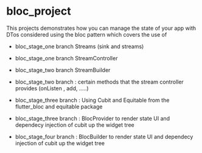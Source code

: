 # bloc_project

This projects demonstrates how you can manage the state of your app with DTos considered using the bloc pattern which covers the use of 

-  bloc_stage_one branch Streams (sink and streams)

- bloc_stage_one branch StreamController

- bloc_stage_two branch StreamBuilder

- bloc_stage_two branch :  certain methods that the stream controller provides (onListen , add, .....)

- bloc_stage_three branch :  Using  Cubit and Equitable from the flutter_bloc and equitable package

- bloc_stage_three branch : BlocProvider to render state UI and dependecy injection of cubit up the widget tree

- bloc_stage_four branch : BlocBuilder to render state UI and dependecy injection of cubit up the widget tree